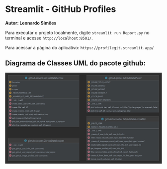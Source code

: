 # Streamlit - GitHub Profiles

**Autor: Leonardo Simões**

Para executar o projeto localmente, digite `streamlit run Report.py` no terminal 
e acesse `http://localhost:8501/`.

Para acessar a página do aplicativo: `https://profilegit.streamlit.app/`


## Diagrama de Classes UML do pacote github:

![UML-Github-Package-Classes](imgs/UML-Github-Package-Classes.jpg)
